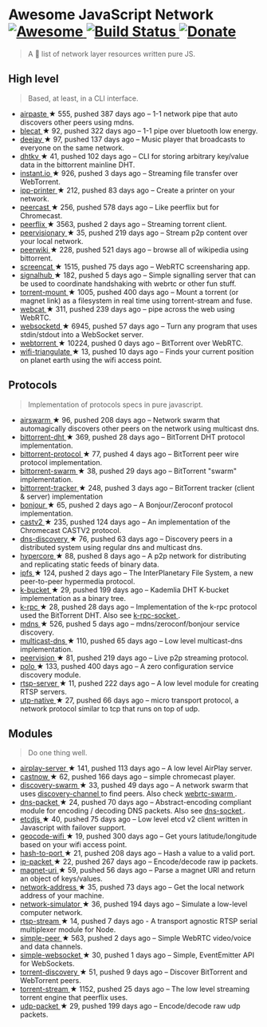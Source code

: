 <h1>
 Awesome JavaScript Network
 <a href="https://github.com/Kikobeats/awesome-network-js">
  <img alt="Awesome" src="https://cdn.rawgit.com/sindresorhus/awesome/d7305f38d29fed78fa85652e3a63e154dd8e8829/media/badge.svg"/>
 </a>
 <a href="https://travis-ci.org/Kikobeats/awesome-network-js">
  <img alt="Build Status" src="https://img.shields.io/travis/Kikobeats/awesome-network-js/master.svg?style=flat-square"/>
 </a>
 <a href="https://paypal.me/kikobeats">
  <img alt="Donate" src="https://img.shields.io/badge/donate-paypal-blue.svg?style=flat-square"/>
 </a>
</h1>
<blockquote>
 <p>
  A 🎩 list of network layer resources written pure JS.
 </p>
</blockquote>
<h2>
 High level
</h2>
<blockquote>
 <p>
  Based, at least, in a CLI interface.
 </p>
</blockquote>
<ul>
 <li>
  <a href="https://github.com/mafintosh/airpaste">
   airpaste
  </a>
  <span>
   &#9733 555, pushed 387 days ago
  </span>
  – 1-1 network pipe that auto discovers other peers using mdns.
 </li>
 <li>
  <a href="https://github.com/mafintosh/blecat">
   blecat
  </a>
  <span>
   &#9733 92, pushed 322 days ago
  </span>
  – 1-1 pipe over bluetooth low energy.
 </li>
 <li>
  <a href="https://github.com/mafintosh/deejay">
   deejay
  </a>
  <span>
   &#9733 97, pushed 137 days ago
  </span>
  – Music player that broadcasts to everyone on the same network.
 </li>
 <li>
  <a href="https://github.com/maxogden/dhtkv">
   dhtkv
  </a>
  <span>
   &#9733 41, pushed 102 days ago
  </span>
  – CLI for storing arbitrary key/value data in the bittorrent mainline DHT.
 </li>
 <li>
  <a href="https://github.com/feross/instant.io">
   instant.io
  </a>
  <span>
   &#9733 926, pushed 3 days ago
  </span>
  – Streaming file transfer over WebTorrent.
 </li>
 <li>
  <a href="https://github.com/watson/ipp-printer">
   ipp-printer
  </a>
  <span>
   &#9733 212, pushed 83 days ago
  </span>
  – Create a printer on your network.
 </li>
 <li>
  <a href="https://github.com/mafintosh/peercast">
   peercast
  </a>
  <span>
   &#9733 256, pushed 578 days ago
  </span>
  – Like peerflix but for Chromecast.
 </li>
 <li>
  <a href="https://github.com/mafintosh/peerflix">
   peerflix
  </a>
  <span>
   &#9733 3563, pushed 2 days ago
  </span>
  – Streaming torrent client.
 </li>
 <li>
  <a href="https://github.com/mafintosh/peervisionary">
   peervisionary
  </a>
  <span>
   &#9733 35, pushed 219 days ago
  </span>
  – Stream p2p content over your local network.
 </li>
 <li>
  <a href="https://github.com/mafintosh/peerwiki">
   peerwiki
  </a>
  <span>
   &#9733 228, pushed 521 days ago
  </span>
  – browse all of wikipedia using bittorrent.
 </li>
 <li>
  <a href="https://github.com/maxogden/screencat">
   screencat
  </a>
  <span>
   &#9733 1515, pushed 75 days ago
  </span>
  – WebRTC screensharing app.
 </li>
 <li>
  <a href="https://github.com/mafintosh/signalhub">
   signalhub
  </a>
  <span>
   &#9733 182, pushed 5 days ago
  </span>
  – Simple signalling server that can be used to coordinate handshaking with webrtc or other fun stuff.
 </li>
 <li>
  <a href="https://github.com/mafintosh/torrent-mount">
   torrent-mount
  </a>
  <span>
   &#9733 1005, pushed 400 days ago
  </span>
  – Mount a torrent (or magnet link) as a filesystem in real time using torrent-stream and fuse.
 </li>
 <li>
  <a href="https://github.com/mafintosh/webcat">
   webcat
  </a>
  <span>
   &#9733 311, pushed 239 days ago
  </span>
  – pipe across the web using WebRTC.
 </li>
 <li>
  <a href="https://github.com/joewalnes/websocketd">
   websocketd
  </a>
  <span>
   &#9733 6945, pushed 57 days ago
  </span>
  – Turn any program that uses stdin/stdout into a WebSocket server.
 </li>
 <li>
  <a href="https://github.com/feross/webtorrent">
   webtorrent
  </a>
  <span>
   &#9733 10224, pushed 0 days ago
  </span>
  – BitTorrent over WebRTC.
 </li>
 <li>
  <a href="https://github.com/watson/wifi-triangulate">
   wifi-triangulate
  </a>
  <span>
   &#9733 13, pushed 10 days ago
  </span>
  – Finds your current position on planet earth using the wifi access point.
 </li>
</ul>
<h2>
 Protocols
</h2>
<blockquote>
 <p>
  Implementation of protocols specs in pure javascript.
 </p>
</blockquote>
<ul>
 <li>
  <a href="https://github.com/mafintosh/airswarm">
   airswarm
  </a>
  <span>
   &#9733 96, pushed 208 days ago
  </span>
  – Network swarm that automagically discovers other peers on the network using multicast dns.
 </li>
 <li>
  <a href="https://github.com/feross/bittorrent-dht">
   bittorrent-dht
  </a>
  <span>
   &#9733 369, pushed 28 days ago
  </span>
  – BitTorrent DHT protocol implementation.
 </li>
 <li>
  <a href="https://github.com/feross/bittorrent-protocol">
   bittorrent-protocol
  </a>
  <span>
   &#9733 77, pushed 4 days ago
  </span>
  – BitTorrent peer wire protocol implementation.
 </li>
 <li>
  <a href="https://github.com/feross/bittorrent-swarm">
   bittorrent-swarm
  </a>
  <span>
   &#9733 38, pushed 29 days ago
  </span>
  – BitTorrent "swarm" implementation.
 </li>
 <li>
  <a href="https://github.com/feross/bittorrent-tracker">
   bittorrent-tracker
  </a>
  <span>
   &#9733 248, pushed 3 days ago
  </span>
  – BitTorrent tracker (client & server) implementation
 </li>
 <li>
  <a href="https://github.com/watson/bonjour">
   bonjour
  </a>
  <span>
   &#9733 65, pushed 2 days ago
  </span>
  – A Bonjour/Zeroconf protocol implementation.
 </li>
 <li>
  <a href="https://github.com/thibauts/node-castv2">
   castv2
  </a>
  <span>
   &#9733 235, pushed 124 days ago
  </span>
  – An implementation of the Chromecast CASTV2 protocol.
 </li>
 <li>
  <a href="https://github.com/mafintosh/dns-discovery">
   dns-discovery
  </a>
  <span>
   &#9733 76, pushed 63 days ago
  </span>
  – Discovery peers in a distributed system using regular dns and multicast dns.
 </li>
 <li>
  <a href="https://github.com/mafintosh/hypercore">
   hypercore
  </a>
  <span>
   &#9733 88, pushed 8 days ago
  </span>
  – A p2p network for distributing and replicating static feeds of binary data.
 </li>
 <li>
  <a href="https://github.com/ipfs/js-ipfs-api">
   ipfs
  </a>
  <span>
   &#9733 124, pushed 2 days ago
  </span>
  – The InterPlanetary File System, a new peer-to-peer hypermedia protocol.
 </li>
 <li>
  <a href="https://github.com/tristanls/k-bucket">
   k-bucket
  </a>
  <span>
   &#9733 29, pushed 199 days ago
  </span>
  – Kademlia DHT K-bucket implementation as a binary tree.
 </li>
 <li>
  <a href="https://github.com/mafintosh/k-rpc">
   k-rpc
  </a>
  <span>
   &#9733 28, pushed 28 days ago
  </span>
  – Implementation of the k-rpc protocol used the BitTorrent DHT. Also see
  <a href="https://github.com/mafintosh/k-rpc-socket">
   k-rpc-socket
  </a>
  .
 </li>
 <li>
  <a href="https://github.com/agnat/node_mdns">
   mdns
  </a>
  <span>
   &#9733 526, pushed 5 days ago
  </span>
  – mdns/zeroconf/bonjour service discovery.
 </li>
 <li>
  <a href="https://github.com/mafintosh/multicast-dns">
   multicast-dns
  </a>
  <span>
   &#9733 110, pushed 65 days ago
  </span>
  – Low level multicast-dns implementation.
 </li>
 <li>
  <a href="https://github.com/mafintosh/peervision">
   peervision
  </a>
  <span>
   &#9733 81, pushed 219 days ago
  </span>
  – Live p2p streaming protocol.
 </li>
 <li>
  <a href="https://github.com/mafintosh/polo">
   polo
  </a>
  <span>
   &#9733 133, pushed 400 days ago
  </span>
  – A zero configuration service discovery module.
 </li>
 <li>
  <a href="https://github.com/watson/rtsp-server">
   rtsp-server
  </a>
  <span>
   &#9733 11, pushed 222 days ago
  </span>
  – A low level module for creating RTSP servers.
 </li>
 <li>
  <a href="https://github.com/mafintosh/utp-native">
   utp-native
  </a>
  <span>
   &#9733 27, pushed 66 days ago
  </span>
  – micro transport protocol, a network protocol similar to tcp that runs on top of udp.
 </li>
</ul>
<h2>
 Modules
</h2>
<blockquote>
 <p>
  Do one thing well.
 </p>
</blockquote>
<ul>
 <li>
  <a href="https://github.com/watson/airplay-server">
   airplay-server
  </a>
  <span>
   &#9733 141, pushed 113 days ago
  </span>
  – A low level AirPlay server.
 </li>
 <li>
  <a href="https://github.com/xat/chromecast-player">
   castnow
  </a>
  <span>
   &#9733 62, pushed 166 days ago
  </span>
  – simple chromecast player.
 </li>
 <li>
  <a href="https://github.com/mafintosh/discovery-swarm">
   discovery-swarm
  </a>
  <span>
   &#9733 33, pushed 49 days ago
  </span>
  – A network swarm that uses
  <a href="https://github.com/maxogden/discovery-channel">
   discovery-channel
  </a>
  to find peers. Also check
  <a href="https://github.com/mafintosh/webrtc-swarm">
   webrtc-swarm
  </a>
  .
 </li>
 <li>
  <a href="https://github.com/mafintosh/dns-packet">
   dns-packet
  </a>
  <span>
   &#9733 24, pushed 70 days ago
  </span>
  – Abstract-encoding compliant module for encoding / decoding DNS packets. Also see
  <a href="https://github.com/mafintosh/dns-socket">
   dns-socket
  </a>
  .
 </li>
 <li>
  <a href="https://github.com/mafintosh/etcdjs">
   etcdjs
  </a>
  <span>
   &#9733 40, pushed 75 days ago
  </span>
  – Low level etcd v2 client written in Javascript with failover support.
 </li>
 <li>
  <a href="https://github.com/watson/geocode-wifi">
   geocode-wifi
  </a>
  <span>
   &#9733 19, pushed 300 days ago
  </span>
  – Get yours latitude/longitude based on your wifi access point.
 </li>
 <li>
  <a href="https://github.com/mafintosh/hash-to-port">
   hash-to-port
  </a>
  <span>
   &#9733 21, pushed 208 days ago
  </span>
  – Hash a value to a valid port.
 </li>
 <li>
  <a href="https://github.com/mafintosh/ip-packet">
   ip-packet
  </a>
  <span>
   &#9733 22, pushed 267 days ago
  </span>
  – Encode/decode raw ip packets.
 </li>
 <li>
  <a href="https://github.com/feross/magnet-uri">
   magnet-uri
  </a>
  <span>
   &#9733 59, pushed 56 days ago
  </span>
  – Parse a magnet URI and return an object of keys/values.
 </li>
 <li>
  <a href="https://github.com/mafintosh/network-address">
   network-address
  </a>
  <span>
   &#9733 35, pushed 73 days ago
  </span>
  – Get the local network address of your machine.
 </li>
 <li>
  <a href="https://github.com/substack/network-simulator">
   network-simulator
  </a>
  <span>
   &#9733 36, pushed 194 days ago
  </span>
  – Simulate a low-level computer network.
 </li>
 <li>
  <a href="https://github.com/watson/rtsp-stream">
   rtsp-stream
  </a>
  <span>
   &#9733 14, pushed 7 days ago
  </span>
  - A transport agnostic RTSP serial multiplexer module for Node.
 </li>
 <li>
  <a href="https://github.com/feross/simple-peer">
   simple-peer
  </a>
  <span>
   &#9733 563, pushed 2 days ago
  </span>
  – Simple WebRTC video/voice and data channels.
 </li>
 <li>
  <a href="https://github.com/feross/simple-websocket">
   simple-websocket
  </a>
  <span>
   &#9733 30, pushed 1 days ago
  </span>
  – Simple, EventEmitter API for WebSockets.
 </li>
 <li>
  <a href="https://github.com/feross/torrent-discovery">
   torrent-discovery
  </a>
  <span>
   &#9733 51, pushed 9 days ago
  </span>
  – Discover BitTorrent and WebTorrent peers.
 </li>
 <li>
  <a href="https://github.com/mafintosh/torrent-stream">
   torrent-stream
  </a>
  <span>
   &#9733 1152, pushed 25 days ago
  </span>
  – The low level streaming torrent engine that peerflix uses.
 </li>
 <li>
  <a href="https://github.com/substack/udp-packet">
   udp-packet
  </a>
  <span>
   &#9733 29, pushed 199 days ago
  </span>
  – Encode/decode raw udp packets.
 </li>
</ul>
